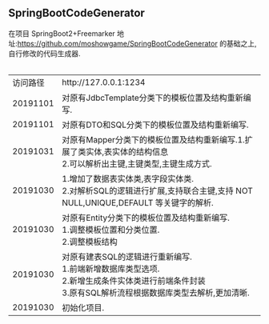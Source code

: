 
SpringBootCodeGenerator
----
在项目 SpringBoot2+Freemarker 地址:https://github.com/moshowgame/SpringBootCodeGenerator 的基础之上,自行修改的代码生成器.
<br><br>
<table><tbody>
<tr><td>访问路径</td> <td>http://127.0.0.1:1234</td></tr>
<tr><td>20191101<td>对原有JdbcTemplate分类下的模板位置及结构重新编写.</td></tr>
<tr><td>20191101<td>对原有DTO和SQL分类下的模板位置及结构重新编写.</td></tr>
<tr><td>20191031<td>对原有Mapper分类下的模板位置及结构重新编写.1.扩展了类实体,表实体的结构信息<br/>2.可以解析出主键,主键类型,主键生成方式.</td></tr>
<tr><td>20191030<td>1.增加了数据表实体类,表字段实体类.<br/>2.对解析SQL的逻辑进行扩展,支持联合主键,支持 NOT NULL,UNIQUE,DEFAULT 等关键字的解析.</td></tr>
<tr><td>20191030<td>对原有Entity分类下的模板位置及结构重新编写.<br>1.调整模板位置和分类位置.<br>2.调整模板结构</td></tr>
<tr><td>20191030<td>对原有建表SQL的逻辑进行重新编写.<br>1.前端新增数据库类型选项.<br>2.新增生成条件实体类进行前端条件封装<br>3.原有SQL解析流程根据数据库类型去解析,更加清晰.</td></tr>
<tr><td>20191030<td>初始化项目.</td></tr>
</tbody></table>
